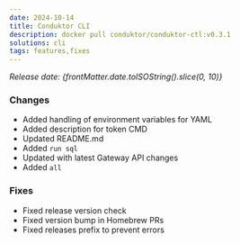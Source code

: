 ```yaml
---
date: 2024-10-14
title: Conduktor CLI
description: docker pull conduktor/conduktor-ctl:v0.3.1
solutions: cli
tags: features,fixes
---
```


*Release date: {frontMatter.date.toISOString().slice(0, 10)}*

### Changes
- Added handling of environment variables for YAML 
- Added description for token CMD
- Updated README.md 
- Added `run sql` 
- Updated with latest Gateway API changes 
- Added `all` 

### Fixes
- Fixed release version check 
- Fixed version bump in Homebrew PRs
- Fixed releases prefix to prevent errors 
